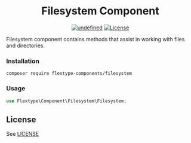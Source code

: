 <h1 align="center">
Filesystem Component
</h1>
<p align="center">
<a href="https://github.com/flextype-components/filesystem/releases"><img alt="undefined" src="https://img.shields.io/github/release/flextype-components/filesystem.svg?label=version"></a>
  <a href="https://github.com/filesystem/filesystem"><img src="https://img.shields.io/badge/license-MIT-blue.svg" alt="License"></a>     
</p>

Filesystem component contains methods that assist in working with files and directories.

### Installation

```
composer require flextype-components/filesystem
```

### Usage

```php
use Flextype\Component\Filesystem\Filesystem;
```


## License
See [LICENSE](https://github.com/flextype-components/filesystem/blob/master/LICENSE)
